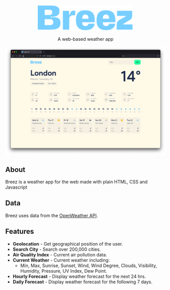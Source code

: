 <p align="center">
  <img src="./images/logo.svg" width="300px">
</p>

<p align="center">A web-based weather app</p>

![Screenshot](./images/breez.png)

## About

Breez is a weather app for the web made with plain HTML, CSS and Javascript

## Data

Breez uses data from the [OpenWeather API](https://openweathermap.org/api).

## Features

-   **Geolocation** - Get geographical position of the user.
-   **Search City** - Search over 200,000 cities.
-   **Air Quality Index** - Current air pollution data.
-   **Current Weather** - Current weather including:
    -   Min, Max, Sunrise, Sunset, Wind, Wind Degree, Clouds, Visibility, Humidity, Pressure, UV Index, Dew Point.
-   **Hourly Forecast** - Display weather forecast for the next 24 hrs.
-   **Daily Forecast** - Display weather forecast for the following 7 days.
